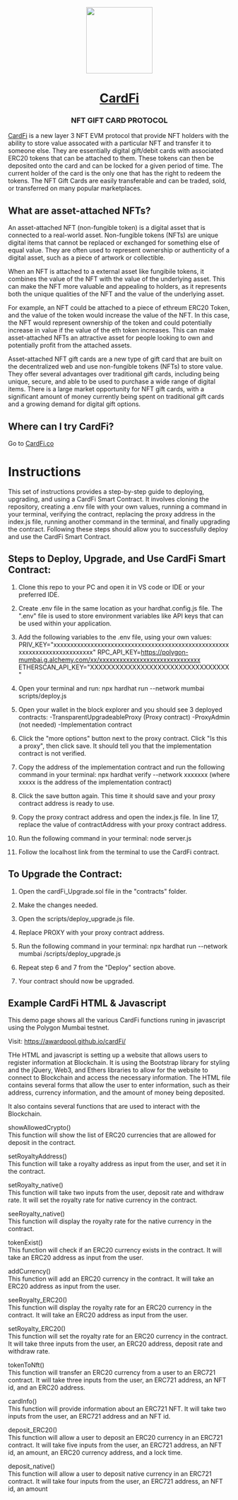 <p align="center">
  <img src="https://assets.website-files.com/61f6aa17c5e295029bca4d0e/61f6aa17c5e295244aca4eaf_SportingDAO-Logo-256x256.png" width="150">
</p>
<h1 align="center" id="cardfi"><strong><a href="https://cardfi.co">CardFi</a></strong></h1>
<h3 align="center"><strong>NFT GIFT CARD PROTOCOL</strong></h1>
 
[CardFi](https://cardfi.co) is a new layer 3 NFT EVM protocol that provide NFT holders with the ability to store value assocated with a particular NFT and transfer it to someone else. They are essentially digital gift/debit cards with associated ERC20 tokens that can be attached to them. These tokens can then be deposited onto the card and can be locked for a given period of time. The current holder of the card is the only one that has the right to redeem the tokens. The NFT Gift Cards are easily transferable and can be traded, sold, or transferred on many popular marketplaces.  

## **What are asset-attached NFTs?**

An asset-attached NFT (non-fungible token) is a digital asset that is connected to a real-world asset. Non-fungible tokens (NFTs) are unique digital items that cannot be replaced or exchanged for something else of equal value. They are often used to represent ownership or authenticity of a digital asset, such as a piece of artwork or collectible.

When an NFT is attached to a external asset like fungibile tokens, it combines the value of the NFT with the value of the underlying asset. This can make the NFT more valuable and appealing to holders, as it represents both the unique qualities of the NFT and the value of the underlying asset.

For example, an NFT could be attached to a piece of ethreum ERC20 Token, and the value of the token would increase the value of the NFT. In this case, the NFT would represent ownership of the token and could potentially increase in value if the value of the eth token increases. This can make asset-attached NFTs an attractive asset for people looking to own and potentially profit from the attached assets.

Asset-attached NFT gift cards are a new type of gift card that are built on the decentralized web and use non-fungible tokens (NFTs) to store value. They offer several advantages over traditional gift cards, including being unique, secure, and able to be used to purchase a wide range of digital items. There is a large market opportunity for NFT gift cards, with a significant amount of money currently being spent on traditional gift cards and a growing demand for digital gift options.

## Where can I try CardFi?
Go to [CardFi.co](https://cardfi.co)

# **Instructions**

This set of instructions provides a step-by-step guide to deploying, upgrading, and using a CardFi Smart Contract. It involves cloning the repository, creating a .env file with your own values, running a command in your terminal, verifying the contract, replacing the proxy address in the index.js file, running another command in the terminal, and finally upgrading the contract. Following these steps should allow you to successfully deploy and use the CardFi Smart Contract.

## **Steps to Deploy, Upgrade, and Use CardFi Smart Contract:**

1. Clone this repo to your PC and open it in VS code or IDE or your preferred IDE.

2. Create .env file in the same location as your hardhat.config.js file. The ".env" file is used to store environment variables like API keys that can be used within your application.

3. Add the following variables to the .env file, using your own values:
     PRIV_KEY="xxxxxxxxxxxxxxxxxxxxxxxxxxxxxxxxxxxxxxxxxxxxxxxxxxxxxxxxxxxxxxxxxxxxxxxxxx"
     RPC_API_KEY=https://polygon-mumbai.g.alchemy.com/xx/xxxxxxxxxxxxxxxxxxxxxxxxxxxxxx
     ETHERSCAN_API_KEY="XXXXXXXXXXXXXXXXXXXXXXXXXXXXXXXXX"

4. Open your terminal and run:
     npx hardhat run --network mumbai scripts/deploy.js

5. Open your wallet in the block explorer and you should see 3 deployed contracts:
     -TransparentUpgradeableProxy (Proxy contract)
     -ProxyAdmin (not needed)
     -Implementation contract

6. Click the "more options" button next to the proxy contract.
Click "Is this a proxy", then click save. It should tell you that the implementation contract is not verified.

7. Copy the address of the implementation contract and run the following command in your terminal:
     npx hardhat verify --network  xxxxxxx
(where xxxxx is the address of the implementation contract)

8. Click the save button again. This time it should save and your proxy contract address is ready to use.

9. Copy the proxy contract address and open the index.js file.
In line 17, replace the value of contractAddress with your proxy contract address.

10. Run the following command in your terminal:
     node server.js

11. Follow the localhost link from the terminal to use the CardFi contract.

## **To Upgrade the Contract:**

1. Open the cardFi_Upgrade.sol file in the "contracts" folder.

2. Make the changes needed.

3. Open the scripts/deploy_upgrade.js file.

4. Replace PROXY with your proxy contract address.

5. Run the following command in your terminal:
     npx hardhat run --network mumbai /scripts/deploy_upgrade.js

6. Repeat step 6 and 7 from the "Deploy" section above.

7. Your contract should now be upgraded.

## **Example CardFi HTML & Javascript**
This demo page shows all the various CardFi functions runing in javascript using the Polygon Mumbai testnet. 

Visit: https://awardpool.github.io/cardFi/

THe HTML and javascript is setting up a website that allows users to register information at Blockchain. It is using the Bootstrap library for styling and the jQuery, Web3, and Ethers libraries to allow for the website to connect to Blockchain and access the necessary information. The HTML file contains several forms that allow the user to enter information, such as their address, currency information, and the amount of money being deposited. 

It also contains several functions that are used to interact with the Blockchain.

showAllowedCrypto() <br>
This function will show the list of ERC20 currencies that are allowed for deposit in the contract.

setRoyaltyAddress() <br>
This function will take a royalty address as input from the user, and set it in the contract.

setRoyalty_native() <br>
This function will take two inputs from the user, deposit rate and withdraw rate. It will set the royalty rate for native currency in the contract. 

seeRoyalty_native() <br>
This function will display the royalty rate for the native currency in the contract.

tokenExist() <br>
This function will check if an ERC20 currency exists in the contract. It will take an ERC20 address as input from the user.

addCurrency() <br>
This function will add an ERC20 currency in the contract. It will take an ERC20 address as input from the user.

seeRoyalty_ERC20() <br>
This function will display the royalty rate for an ERC20 currency in the contract. It will take an ERC20 address as input from the user.

setRoyalty_ERC20() <br>
This function will set the royalty rate for an ERC20 currency in the contract. It will take three inputs from the user, an ERC20 address, deposit rate and withdraw rate.

tokenToNft() <br>
This function will transfer an ERC20 currency from a user to an ERC721 contract. It will take three inputs from the user, an ERC721 address, an NFT id, and an ERC20 address.

cardInfo() <br>
This function will provide information about an ERC721 NFT. It will take two inputs from the user, an ERC721 address and an NFT id.

deposit_ERC20() <br>
This function will allow a user to deposit an ERC20 currency in an ERC721 contract. It will take five inputs from the user, an ERC721 address, an NFT id, an amount, an ERC20 currency address, and a lock time.

deposit_native() <br>
This function will allow a user to deposit native currency in an ERC721 contract. It will take four inputs from the user, an ERC721 address, an NFT id, an amount
